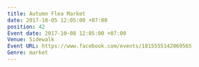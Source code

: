 ```yaml
---
title: Autumn Flea Market
date: 2017-10-05 12:05:00 +07:00
position: 42
Event date: 2017-10-08 12:05:00 +07:00
Venue: Sidewalk
Event URL: https://www.facebook.com/events/1815555142069565
Genre: market
---
```


